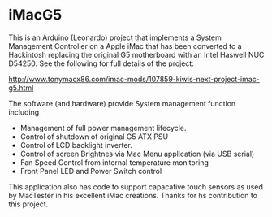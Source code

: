 iMacG5
======

This is an Arduino (Leonardo) project that implements a System Management Controller on a Apple iMac that has been converted to a Hackintosh replacing the original G5 motherboard with an Intel Haswell NUC D54250. See the following for full details of the project:

http://www.tonymacx86.com/imac-mods/107859-kiwis-next-project-imac-g5.html

The software (and hardware) provide System management function including
 * Management of full power management lifecycle.
 * Control of shutdown of original G5 ATX PSU
 * Control of LCD backlight inverter.
 * Control of screen Brightnes via Mac Menu application (via USB serial)
 * Fan Speed Control from internal temperature monitoring
 * Front Panel LED and Power Switch control

This application also has code to support capacative touch sensors as used by MacTester in his excellent iMac creations. Thanks for hs contribution to this project.

